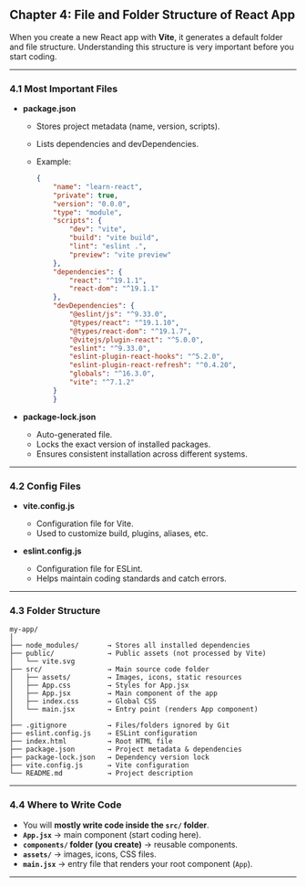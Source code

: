 ## Chapter 4: File and Folder Structure of React App

When you create a new React app with **Vite**, it generates a default folder and file structure. Understanding this structure is very important before you start coding.

---

### 4.1 Most Important Files

* **package.json**

  * Stores project metadata (name, version, scripts).
  * Lists dependencies and devDependencies.
  * Example:

    ```json
    {
        "name": "learn-react",
        "private": true,
        "version": "0.0.0",
        "type": "module",
        "scripts": {
            "dev": "vite",
            "build": "vite build",
            "lint": "eslint .",
            "preview": "vite preview"
        },
        "dependencies": {
            "react": "^19.1.1",
            "react-dom": "^19.1.1"
        },
        "devDependencies": {
            "@eslint/js": "^9.33.0",
            "@types/react": "^19.1.10",
            "@types/react-dom": "^19.1.7",
            "@vitejs/plugin-react": "^5.0.0",
            "eslint": "^9.33.0",
            "eslint-plugin-react-hooks": "^5.2.0",
            "eslint-plugin-react-refresh": "^0.4.20",
            "globals": "^16.3.0",
            "vite": "^7.1.2"
        }
        }
    ```

* **package-lock.json**

  * Auto-generated file.
  * Locks the exact version of installed packages.
  * Ensures consistent installation across different systems.

---

### 4.2 Config Files

* **vite.config.js**

  * Configuration file for Vite.
  * Used to customize build, plugins, aliases, etc.

* **eslint.config.js**

  * Configuration file for ESLint.
  * Helps maintain coding standards and catch errors.

---

### 4.3 Folder Structure

```
my-app/
│
├── node_modules/       → Stores all installed dependencies
├── public/             → Public assets (not processed by Vite)
│   └── vite.svg
├── src/                → Main source code folder
│   ├── assets/         → Images, icons, static resources
│   ├── App.css         → Styles for App.jsx
│   ├── App.jsx         → Main component of the app
│   ├── index.css       → Global CSS
│   └── main.jsx        → Entry point (renders App component)
│
├── .gitignore          → Files/folders ignored by Git
├── eslint.config.js    → ESLint configuration
├── index.html          → Root HTML file
├── package.json        → Project metadata & dependencies
├── package-lock.json   → Dependency version lock
├── vite.config.js      → Vite configuration
└── README.md           → Project description
```

---

### 4.4 Where to Write Code

* You will **mostly write code inside the `src/` folder**.
* **`App.jsx`** → main component (start coding here).
* **`components/` folder (you create)** → reusable components.
* **`assets/`** → images, icons, CSS files.
* **`main.jsx`** → entry file that renders your root component (`App`).

---